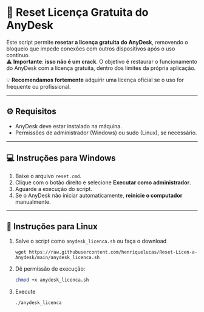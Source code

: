 # 🔄 Reset Licença Gratuita do AnyDesk

Este script permite **resetar a licença gratuita do AnyDesk**, removendo o bloqueio que impede conexões com outros dispositivos após o uso contínuo.  
⚠️ **Importante**: **isso não é um crack**. O objetivo é restaurar o funcionamento do AnyDesk com a licença gratuita, dentro dos limites da própria aplicação.

💡 **Recomendamos fortemente** adquirir uma licença oficial se o uso for frequente ou profissional.

---

## ⚙️ Requisitos

- AnyDesk deve estar instalado na máquina.
- Permissões de administrador (Windows) ou sudo (Linux), se necessário.

---

## 💻 Instruções para Windows

1. Baixe o arquivo `reset.cmd`.
2. Clique com o botão direito e selecione **Executar como administrador**.
3. Aguarde a execução do script.
4. Se o AnyDesk não iniciar automaticamente, **reinicie o computador** manualmente.

---

## 🐧 Instruções para Linux

1. Salve o script como `anydesk_licenca.sh` ou faça o download
   ```bashbash
   wget https://raw.githubusercontent.com/henriquelucas/Reset-Licen-a-Anydesk/main/anydesk_licenca.sh
3. Dê permissão de execução:

   ```bash
   chmod +x anydesk_licenca.sh

4. Execute
   ```bash
   ./anydesk_licenca
